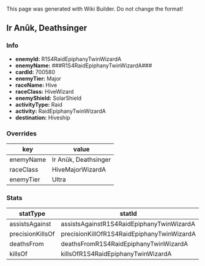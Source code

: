 <span class="wiki-builder">This page was generated with Wiki Builder. Do not change the format!</span>

## Ir Anûk, Deathsinger
### Info
* **enemyId:** R1S4RaidEpiphanyTwinWizardA
* **enemyName:** ###R1S4RaidEpiphanyTwinWizardA###
* **cardId:** 700580
* **enemyTier:** Major
* **raceName:** Hive
* **raceClass:** HiveWizard
* **enemyShield:** SolarShield
* **activityType:** Raid
* **activity:** RaidEpiphanyTwinWizardA
* **destination:** Hiveship

### Overrides
key | value
--- | -----
enemyName | Ir Anûk, Deathsinger
raceClass | HiveMajorWizardA
enemyTier | Ultra

### Stats
statType | statId
-------- | ------
assistsAgainst | assistsAgainstR1S4RaidEpiphanyTwinWizardA
precisionKillsOf | precisionKillOfR1S4RaidEpiphanyTwinWizardA
deathsFrom | deathsFromR1S4RaidEpiphanyTwinWizardA
killsOf | killsOfR1S4RaidEpiphanyTwinWizardA

